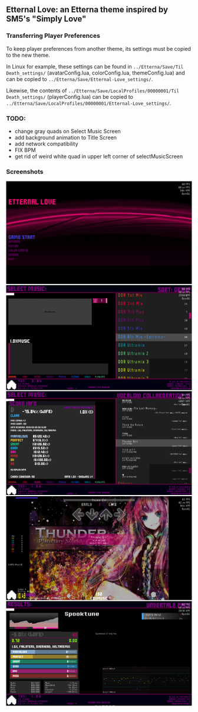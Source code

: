 ## Etternal Love: an Etterna theme inspired by SM5's "Simply Love"

### Transferring Player Preferences

To keep player preferences from another theme, its settings must be copied to the new theme.

In Linux for example, these settings can be found in  `../Etterna/Save/Til Death_settings/` (avatarConfig.lua, colorConfig.lua, themeConfig.lua) and can be copied to `../Etterna/Save/Etternal-Love_settings/`. 

Likewise, the contents of `../Etterna/Save/LocalProfiles/00000001/Til Death_settings/` (playerConfig.lua) can be copied to `../Etterna/Save/LocalProfiles/00000001/Etternal-Love_settings/`. 

### TODO:
* change gray quads on Select Music Screen
* add background animation to Title Screen
* add network compatibility
* FIX BPM
* get rid of weird white quad in upper left corner of selectMusicScreen


### Screenshots 
![](Graphics/assets/screenshots/screen0.png)
![](Graphics/assets/screenshots/screen1.png)
![](Graphics/assets/screenshots/screen2.png)
![](Graphics/assets/screenshots/screen3.png) 
![](Graphics/assets/screenshots/screen4.png) 
